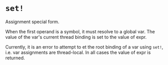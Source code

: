 # `set!`

Assignment special form.

When the first operand is a symbol, it must resolve to a global var. The value of the var's current thread binding is set to the value of expr.

Currently, it is an error to attempt to et the root binding of a var using `set!`, i.e. var assignments are thread-local. In all cases the value of expr is returned.
